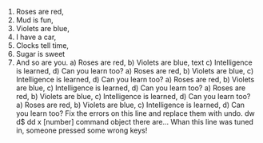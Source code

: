 1)  Roses are red,
2)  Mud is fun,
3)  Violets are blue,
4)  I have a car,
5)  Clocks tell time,
6)  Sugar is sweet
7)  And so are you.
a) Roses are red,
b) Violets are blue,
text
c) Intelligence is learned,
d) Can you learn too?
a) Roses are red,
b) Violets are blue,
c) Intelligence is learned,
d) Can you learn too?
a) Roses are red,
b) Violets are blue,
c) Intelligence is learned,
d) Can you learn too?
a) Roses are red,
b) Violets are blue,
c) Intelligence is learned,
d) Can you learn too?
a) Roses are red,
b) Violets are blue,
c) Intelligence is learned,
d) Can you learn too?
Fix the errors on this line and replace them with undo.
dw
d$
dd
x
[number] command object
there are...
Whan this line was tuned in, someone pressed some wrong keys!
